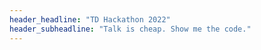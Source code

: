 ```yaml
---
header_headline: "TD Hackathon 2022"
header_subheadline: "Talk is cheap. Show me the code."
---
```

